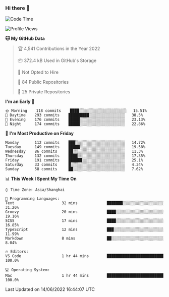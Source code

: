 ### Hi there 👋

<!--
**qbosen/qbosen** is a ✨ _special_ ✨ repository because its `README.md` (this file) appears on your GitHub profile.

Here are some ideas to get you started:

- 🔭 I’m currently working on ...
- 🌱 I’m currently learning ...
- 👯 I’m looking to collaborate on ...
- 🤔 I’m looking for help with ...
- 💬 Ask me about ...
- 📫 How to reach me: ...
- 😄 Pronouns: ...
- ⚡ Fun fact: ...
-->

<!--START_SECTION:waka-->
![Code Time](http://img.shields.io/badge/Code%20Time-0%20secs-blue)

![Profile Views](http://img.shields.io/badge/Profile%20Views-10-blue)

**🐱 My GitHub Data** 

> 🏆 4,541 Contributions in the Year 2022
 > 
> 📦 372.4 kB Used in GitHub's Storage 
 > 
> 🚫 Not Opted to Hire
 > 
> 📜 84 Public Repositories 
 > 
> 🔑 25 Private Repositories  
 > 
**I'm an Early 🐤** 

```text
🌞 Morning    118 commits    ████░░░░░░░░░░░░░░░░░░░░░   15.51% 
🌆 Daytime    293 commits    █████████░░░░░░░░░░░░░░░░   38.5% 
🌃 Evening    176 commits    █████░░░░░░░░░░░░░░░░░░░░   23.13% 
🌙 Night      174 commits    █████░░░░░░░░░░░░░░░░░░░░   22.86%

```
📅 **I'm Most Productive on Friday** 

```text
Monday       112 commits    ███░░░░░░░░░░░░░░░░░░░░░░   14.72% 
Tuesday      149 commits    █████░░░░░░░░░░░░░░░░░░░░   19.58% 
Wednesday    86 commits     ██░░░░░░░░░░░░░░░░░░░░░░░   11.3% 
Thursday     132 commits    ████░░░░░░░░░░░░░░░░░░░░░   17.35% 
Friday       191 commits    ██████░░░░░░░░░░░░░░░░░░░   25.1% 
Saturday     33 commits     █░░░░░░░░░░░░░░░░░░░░░░░░   4.34% 
Sunday       58 commits     ██░░░░░░░░░░░░░░░░░░░░░░░   7.62%

```


📊 **This Week I Spent My Time On** 

```text
⌚︎ Time Zone: Asia/Shanghai

💬 Programming Languages: 
Text                     32 mins             ███████░░░░░░░░░░░░░░░░░░   31.26% 
Groovy                   20 mins             ████░░░░░░░░░░░░░░░░░░░░░   19.16% 
SCSS                     17 mins             ████░░░░░░░░░░░░░░░░░░░░░   16.85% 
TypeScript               12 mins             ███░░░░░░░░░░░░░░░░░░░░░░   11.99% 
Markdown                 8 mins              ██░░░░░░░░░░░░░░░░░░░░░░░   8.04%

🔥 Editors: 
VS Code                  1 hr 44 mins        █████████████████████████   100.0%

💻 Operating System: 
Mac                      1 hr 44 mins        █████████████████████████   100.0%

```


 Last Updated on 14/06/2022 16:44:07 UTC
<!--END_SECTION:waka-->
